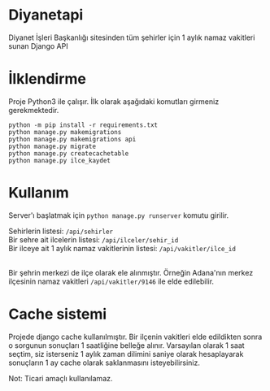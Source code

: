 # Diyanetapi
Diyanet İşleri Başkanlığı sitesinden tüm şehirler için 1 aylık namaz vakitleri sunan Django API

# İlklendirme

Proje Python3 ile çalışır. İlk olarak aşağıdaki komutları girmeniz gerekmektedir.

```
python -m pip install -r requirements.txt
python manage.py makemigrations
python manage.py makemigrations api
python manage.py migrate
python manage.py createcachetable
python manage.py ilce_kaydet
```

# Kullanım

Server'ı başlatmak için `python manage.py runserver` komutu girilir.

Sehirlerin listesi: `/api/sehirler`<br/>
Bir sehre ait ilcelerin listesi: `/api/ilceler/sehir_id`<br/>
Bir ilceye ait 1 aylık namaz vakitlerinin listesi: `/api/vakitler/ilce_id`<br/><br/>

Bir şehrin merkezi de ilçe olarak ele alınmıştır. Örneğin Adana'nın merkez ilçesinin namaz vakitleri `/api/vakitler/9146` ile elde edilebilir. 

# Cache sistemi

Projede django cache kullanılmıştır. Bir ilçenin vakitleri elde edildikten sonra o sorgunun sonuçları 1 saatliğine belleğe alınır. Varsayılan olarak 1 saat seçtim, siz isterseniz 1 aylık zaman dilimini saniye olarak hesaplayarak sonuçların 1 ay cache olarak saklanmasını isteyebilirsiniz.

Not: Ticari amaçlı kullanılamaz.
